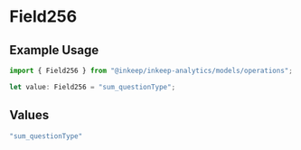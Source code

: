# Field256

## Example Usage

```typescript
import { Field256 } from "@inkeep/inkeep-analytics/models/operations";

let value: Field256 = "sum_questionType";
```

## Values

```typescript
"sum_questionType"
```
